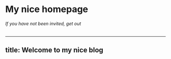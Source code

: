 # My nice homepage
###### If you have not been invited, get out
---
title: Welcome to my nice blog
---

